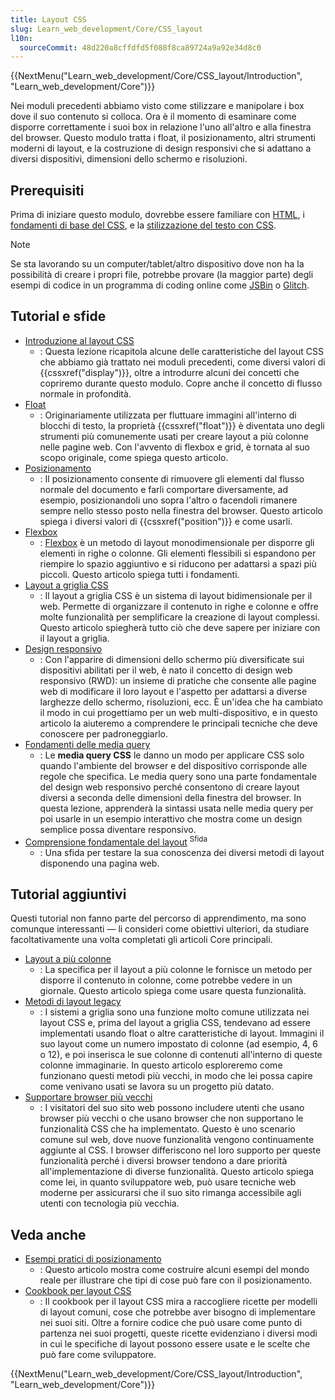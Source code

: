 ```yaml
---
title: Layout CSS
slug: Learn_web_development/Core/CSS_layout
l10n:
  sourceCommit: 48d220a8cffdfd5f088f8ca89724a9a92e34d8c0
---
```


{{NextMenu("Learn_web_development/Core/CSS_layout/Introduction", "Learn_web_development/Core")}}

Nei moduli precedenti abbiamo visto come stilizzare e manipolare i box dove il suo contenuto si colloca. Ora è il momento di esaminare come disporre correttamente i suoi box in relazione l'uno all'altro e alla finestra del browser. Questo modulo tratta i float, il posizionamento, altri strumenti moderni di layout, e la costruzione di design responsivi che si adattano a diversi dispositivi, dimensioni dello schermo e risoluzioni.

## Prerequisiti

Prima di iniziare questo modulo, dovrebbe essere familiare con [HTML](/it/docs/Learn_web_development/Core/Structuring_content), i [fondamenti di base del CSS](/it/docs/Learn_web_development/Core/Styling_basics), e la [stilizzazione del testo con CSS](/it/docs/Learn_web_development/Core/Text_styling).

> [!NOTE]
> Se sta lavorando su un computer/tablet/altro dispositivo dove non ha la possibilità di creare i propri file, potrebbe provare (la maggior parte) degli esempi di codice in un programma di coding online come [JSBin](https://jsbin.com/) o [Glitch](https://glitch.com/).

## Tutorial e sfide

- [Introduzione al layout CSS](/it/docs/Learn_web_development/Core/CSS_layout/Introduction)
  - : Questa lezione ricapitola alcune delle caratteristiche del layout CSS che abbiamo già trattato nei moduli precedenti, come diversi valori di {{cssxref("display")}}, oltre a introdurre alcuni dei concetti che copriremo durante questo modulo. Copre anche il concetto di flusso normale in profondità.
- [Float](/it/docs/Learn_web_development/Core/CSS_layout/Floats)
  - : Originariamente utilizzata per fluttuare immagini all'interno di blocchi di testo, la proprietà {{cssxref("float")}} è diventata uno degli strumenti più comunemente usati per creare layout a più colonne nelle pagine web. Con l'avvento di flexbox e grid, è tornata al suo scopo originale, come spiega questo articolo.
- [Posizionamento](/it/docs/Learn_web_development/Core/CSS_layout/Positioning)
  - : Il posizionamento consente di rimuovere gli elementi dal flusso normale del documento e farli comportare diversamente, ad esempio, posizionandoli uno sopra l'altro o facendoli rimanere sempre nello stesso posto nella finestra del browser. Questo articolo spiega i diversi valori di {{cssxref("position")}} e come usarli.
- [Flexbox](/it/docs/Learn_web_development/Core/CSS_layout/Flexbox)
  - : [Flexbox](/it/docs/Web/CSS/CSS_flexible_box_layout/Typical_use_cases_of_flexbox) è un metodo di layout monodimensionale per disporre gli elementi in righe o colonne. Gli elementi flessibili si espandono per riempire lo spazio aggiuntivo e si riducono per adattarsi a spazi più piccoli. Questo articolo spiega tutti i fondamenti.
- [Layout a griglia CSS](/it/docs/Learn_web_development/Core/CSS_layout/Grids)
  - : Il layout a griglia CSS è un sistema di layout bidimensionale per il web. Permette di organizzare il contenuto in righe e colonne e offre molte funzionalità per semplificare la creazione di layout complessi. Questo articolo spiegherà tutto ciò che deve sapere per iniziare con il layout a griglia.
- [Design responsivo](/it/docs/Learn_web_development/Core/CSS_layout/Responsive_Design)
  - : Con l'apparire di dimensioni dello schermo più diversificate sui dispositivi abilitati per il web, è nato il concetto di design web responsivo (RWD): un insieme di pratiche che consente alle pagine web di modificare il loro layout e l'aspetto per adattarsi a diverse larghezze dello schermo, risoluzioni, ecc. È un'idea che ha cambiato il modo in cui progettiamo per un web multi-dispositivo, e in questo articolo la aiuteremo a comprendere le principali tecniche che deve conoscere per padroneggiarlo.
- [Fondamenti delle media query](/it/docs/Learn_web_development/Core/CSS_layout/Media_queries)
  - : Le **media query CSS** le danno un modo per applicare CSS solo quando l'ambiente del browser e del dispositivo corrisponde alle regole che specifica. Le media query sono una parte fondamentale del design web responsivo perché consentono di creare layout diversi a seconda delle dimensioni della finestra del browser. In questa lezione, apprenderà la sintassi usata nelle media query per poi usarle in un esempio interattivo che mostra come un design semplice possa diventare responsivo.
- [Comprensione fondamentale del layout](/it/docs/Learn_web_development/Core/CSS_layout/Fundamental_Layout_Comprehension) <sup>Sfida</sup>
  - : Una sfida per testare la sua conoscenza dei diversi metodi di layout disponendo una pagina web.

## Tutorial aggiuntivi

Questi tutorial non fanno parte del percorso di apprendimento, ma sono comunque interessanti — li consideri come obiettivi ulteriori, da studiare facoltativamente una volta completati gli articoli Core principali.

- [Layout a più colonne](/it/docs/Learn_web_development/Core/CSS_layout/Multiple-column_Layout)
  - : La specifica per il layout a più colonne le fornisce un metodo per disporre il contenuto in colonne, come potrebbe vedere in un giornale. Questo articolo spiega come usare questa funzionalità.
- [Metodi di layout legacy](/it/docs/Learn_web_development/Core/CSS_layout/Legacy_Layout_Methods)
  - : I sistemi a griglia sono una funzione molto comune utilizzata nei layout CSS e, prima del layout a griglia CSS, tendevano ad essere implementati usando float o altre caratteristiche di layout. Immagini il suo layout come un numero impostato di colonne (ad esempio, 4, 6 o 12), e poi inserisca le sue colonne di contenuti all'interno di queste colonne immaginarie. In questo articolo esploreremo come funzionano questi metodi più vecchi, in modo che lei possa capire come venivano usati se lavora su un progetto più datato.
- [Supportare browser più vecchi](/it/docs/Learn_web_development/Core/CSS_layout/Supporting_Older_Browsers)
  - : I visitatori del suo sito web possono includere utenti che usano browser più vecchi o che usano browser che non supportano le funzionalità CSS che ha implementato. Questo è uno scenario comune sul web, dove nuove funzionalità vengono continuamente aggiunte al CSS. I browser differiscono nel loro supporto per queste funzionalità perché i diversi browser tendono a dare priorità all'implementazione di diverse funzionalità. Questo articolo spiega come lei, in quanto sviluppatore web, può usare tecniche web moderne per assicurarsi che il suo sito rimanga accessibile agli utenti con tecnologia più vecchia.

## Veda anche

- [Esempi pratici di posizionamento](/it/docs/Learn_web_development/Core/CSS_layout/Practical_positioning_examples)
  - : Questo articolo mostra come costruire alcuni esempi del mondo reale per illustrare che tipi di cose può fare con il posizionamento.
- [Cookbook per layout CSS](/it/docs/Web/CSS/Layout_cookbook)
  - : Il cookbook per il layout CSS mira a raccogliere ricette per modelli di layout comuni, cose che potrebbe aver bisogno di implementare nei suoi siti. Oltre a fornire codice che può usare come punto di partenza nei suoi progetti, queste ricette evidenziano i diversi modi in cui le specifiche di layout possono essere usate e le scelte che può fare come sviluppatore.

{{NextMenu("Learn_web_development/Core/CSS_layout/Introduction", "Learn_web_development/Core")}}
